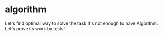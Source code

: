 # algorithm
Let's find optimal way to solve the task
It's not enough to have Algorithm. Let's prove its work by tests! 
